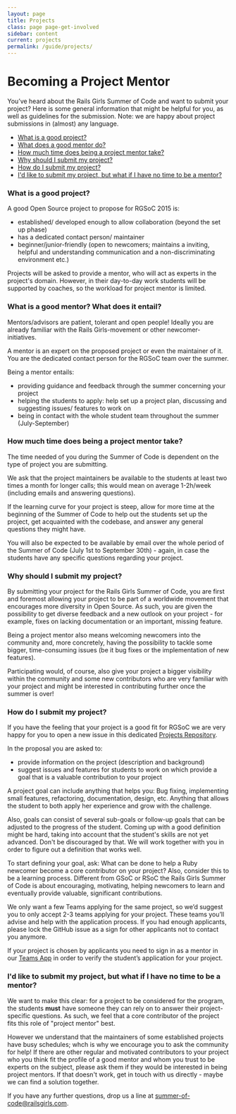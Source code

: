 ```yaml
---
layout: page
title: Projects
class: page page-get-involved
sidebar: content
current: projects
permalink: /guide/projects/
---
```

<h1>Becoming a Project Mentor</h1>

<p>You’ve heard about the Rails Girls Summer of Code and want to submit your project? Here is some general information that might be helpful for you, as well as guidelines for the submission. Note: we are happy about project submissions in (almost) any language.</p>

<ul>
<li><a href="#q1">What is a good project?</a></li>
<li><a href="#q2">What does a good mentor do?</a></li>
<li><a href="#q3">How much time does being a project mentor take?</a></li>
<li><a href="#q4">Why should I submit my project?</a></li>
<li><a href="#q5">How do I submit my project?</a></li>
<li><a href="#q6">I'd like to submit my project, but what if I have no time to be a mentor?</a></li>
</ul>

<h3 id="q1">What is a good project?</h3>

<p>A good Open Source project to propose for RGSoC 2015 is:</p>


<ul>
<li>established/ developed enough to allow collaboration (beyond the set up phase)
<li>has a dedicated contact person/ maintainer 
<li>beginner/junior-friendly (open to newcomers; maintains a inviting, helpful and understanding communication and a non-discriminating environment etc.)
</ul>

<p>Projects will be asked to provide a mentor, who will act as experts in the project's domain. However, in their day-to-day work students will be supported by coaches, so the workload for project mentor is limited.</p>

<h3 id="q2">What is a good mentor? What does it entail?</h3>

<p>Mentors/advisors are patient, tolerant and open people! Ideally you are already familiar with the Rails Girls-movement or other newcomer-initiatives.</p>

<p>A mentor is an expert on the proposed project or even the maintainer of it. You are the dedicated contact person for the RGSoC team over the summer.</p>

<p>Being a mentor entails:</p>
<ul>
<li>providing guidance and feedback through the summer concerning your project 
<li>helping the students to apply: help set up a project plan, discussing and suggesting issues/ features to work on 
<li>being in contact with the whole student team throughout the summer (July-September)
</ul>



<h3 id="q3">How much time does being a project mentor take?</h3>

<p>The time needed of you during the Summer of Code is dependent on the type of project you are submitting. 

<p>We ask that the project maintainers be available to the students at least two times a month for longer calls; this would mean on average 1-2h/week (including emails and answering questions).</p>

<p>If the learning curve for your project is steep, allow for more time at the beginning of the Summer of Code to help out the students set up the project, get acquainted with the codebase, and answer any general questions they might have.</p>

<p>You will also be expected to be available by email over the whole period of the Summer of Code (July 1st to September 30th) - again, in case the students have any specific questions regarding your project.</p>

<h3 id="q4">Why should I submit my project?</h3>

<p>By submitting your project for the Rails Girls Summer of Code, you are first and foremost allowing your project to be part of a worldwide movement that encourages more diversity in Open Source. As such, you are given the possibility to get diverse feedback and a new outlook on your project - for example, fixes on lacking documentation or an important, missing feature.</p>

<p>Being a project mentor also means welcoming newcomers into the community and, more concretely, having the possibility to tackle some bigger, time-consuming issues (be it bug fixes or the implementation of new features). </p>

<p>Participating would, of course, also give your project a bigger visibility within the community and some new contributors who are very familiar with your project and might be interested in contributing further once the summer is over!</p>

<h3 id="q5">How do I submit my project?</h3>

<p>If you have the feeling that your project is a good fit for RGSoC we are very happy for you to open a new issue in this dedicated <a href ="https://github.com/rails-girls-summer-of-code/projects" target ="_blank">Projects Repository</a>.</p>

<p>In the proposal you are asked to:</p>
<ul>
<li>provide information on the project (description and background)
<li>suggest issues and features for students to work on which provide a goal that is a valuable contribution to your project
</ul>


<p>A project goal can include anything that helps you: Bug fixing, implementing
small features, refactoring, documentation, design, etc. Anything that allows
the student to both apply her experience and grow with the challenge.</p>

<p>Also, goals can consist of several sub-goals or follow-up goals that can be
adjusted to the progress of the student. Coming up with a good definition might
be hard, taking into account that the student's skills are not yet advanced.
Don't be discouraged by that. We will work together with you in order to figure
out a definition that works well.</p>

<p>To start defining your goal, ask: What can be done to help a Ruby newcomer
become a core contributor on your project? Also, consider this to be a learning
process. Different from GSoC or RSoC the Rails Girls Summer of Code is about
encouraging, motivating, helping newcomers to learn and eventually provide
valuable, significant contributions.</p>

<p>We only want a few Teams applying for the same project, so we’d suggest you to only accept 2-3 teams applying for your project. These teams you’ll advise and help with the application process. If you had enough applicants, please lock the GitHub issue as a sign for other applicants not to contact you anymore.</p>

<p>If your project is chosen by applicants you need to sign in as a mentor in our <a href="http://teams.railsgirlssummerofcode.org" target="_blank">Teams App</a> in order to verify the student’s application for your project. </p>

<h3 id="q6">I'd like to submit my project, but what if I have no time to be a mentor?</h3>

<p>We want to make this clear: for a project to be considered for the program, the students <b>must</b> have someone they can rely on to answer their project-specific questions. As such, we feel that a core contributor of the project fits this role of "project mentor" best.</p>
<p>However we understand that the maintainers of some established projects have busy schedules; whch is why we encourage you to ask the community for help! If there are other regular and motivated contributors to your project who you think fit the profile of a good mentor and whom you trust to be experts on the subject, please ask them if they would be interested in being project mentors. If that doesn't work, get in touch with us directly - maybe we can find a solution together.</p>


<p>If you have any further questions, drop us a line at <a href="mailto:summer-of-code@railsgirls.com">summer-of-code@railsgirls.com</a>.</p>

